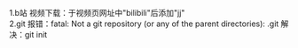 1.b站 视频下载：于视频页网址中"bilibili"后添加"jj"  
2.git 报错：fatal: Not a git repository (or any of the parent directories): .git 解决：git init
